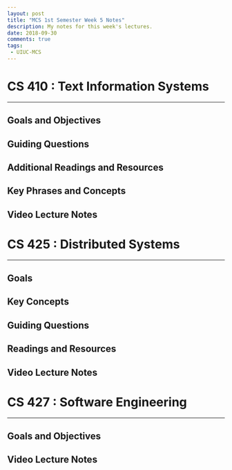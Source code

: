 ```yaml
---
layout: post
title: "MCS 1st Semester Week 5 Notes"
description: My notes for this week's lectures.
date: 2018-09-30
comments: true
tags:
 - UIUC-MCS
---
```


# CS 410 : Text Information Systems
---
## Goals and Objectives

## Guiding Questions

## Additional Readings and Resources

## Key Phrases and Concepts

## Video Lecture Notes

# CS 425 : Distributed Systems
---

## Goals 

## Key Concepts

## Guiding Questions

## Readings and Resources

## Video Lecture Notes

# CS 427 : Software Engineering
---

## Goals and Objectives

## Video Lecture Notes
